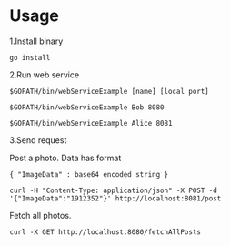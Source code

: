 # Usage

1.Install binary

``go install``

2.Run web service

``$GOPATH/bin/webServiceExample [name] [local port]``

``$GOPATH/bin/webServiceExample Bob 8080``

``$GOPATH/bin/webServiceExample Alice 8081``

3.Send request

Post a photo. Data has format

``
{
  "ImageData" : base64 encoded string
}
``

``curl -H "Content-Type: application/json" -X POST -d '{"ImageData":"1912352"}' http://localhost:8081/post``

Fetch all photos.

``curl -X GET http://localhost:8080/fetchAllPosts``
